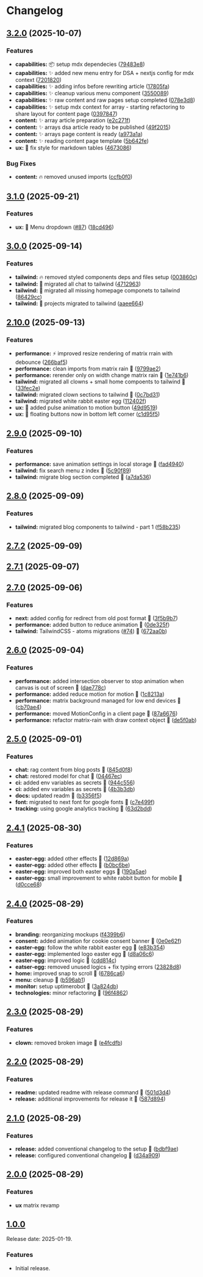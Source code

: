 # Changelog

## [3.2.0](https://github.com/chicio/chicio-blog/compare/v3.1.0...v3.2.0) (2025-10-07)

### Features

* **capabilities:** :package: setup mdx dependecies ([79483e8](https://github.com/chicio/chicio-blog/commit/79483e846a75d0614360dde29fabce07d09971c9))
* **capabilities:** :sparkles: added new menu entry for DSA + nextjs config for mdx context ([7201820](https://github.com/chicio/chicio-blog/commit/72018202a67a31a608474d5cb2b7c4a3fc9be6cd))
* **capabilities:** :sparkles: adding infos before rewriting article ([17805fa](https://github.com/chicio/chicio-blog/commit/17805fad4a9b4094d4b318e19ece667cc9fa30a7))
* **capabilities:** :sparkles: cleanup various menu component ([3550089](https://github.com/chicio/chicio-blog/commit/355008944d468a9ca016979a1dd9f945a145dce8))
* **capabilities:** :sparkles: raw content and raw pages setup completed ([078e3d8](https://github.com/chicio/chicio-blog/commit/078e3d8893e1e21e04ac7ede80198eb83ee15b40))
* **capabilities:** :sparkles: setup mdx context for array - starting refactoring to share layout for content page ([0397847](https://github.com/chicio/chicio-blog/commit/0397847934bcb7116e2365705c2d398f2608a761))
* **content:** :sparkles: array article preparation ([e2c271f](https://github.com/chicio/chicio-blog/commit/e2c271fc70717e0a9797867b94223648967f472c))
* **content:** :sparkles: arrays dsa article ready to be published ([49f2015](https://github.com/chicio/chicio-blog/commit/49f201582215cc3073b5fd434459c68988ce082e))
* **content:** :sparkles: arrays page content is ready ([a973a1a](https://github.com/chicio/chicio-blog/commit/a973a1aefaaee5c1f5763bcda8f0f89e439031d1))
* **content:** :sparkles: reading content page template ([5b642fe](https://github.com/chicio/chicio-blog/commit/5b642fe84e3bdcd633c320d43ce09e522385d4da))
* **ux:** :art: fix style for markdown tables ([4673086](https://github.com/chicio/chicio-blog/commit/4673086cabd876dfa14c1e3e1588023604b4c5d1))

### Bug Fixes

* **content:** :fire: removed unused imports ([ccfb0f0](https://github.com/chicio/chicio-blog/commit/ccfb0f0c58b8f9df0feaba8f9815d2793cc586ef))

## [3.1.0](https://github.com/chicio/chicio-blog/compare/v3.0.0...v3.1.0) (2025-09-21)

### Features

* **ux:** :lipstick: Menu dropdown ([#87](https://github.com/chicio/chicio-blog/issues/87)) ([18cd496](https://github.com/chicio/chicio-blog/commit/18cd4960cd76487bb983ceb5900e23bb3a728ad3))

## [3.0.0](https://github.com/chicio/chicio-blog/compare/v2.10.0...v3.0.0) (2025-09-14)

### Features

* **tailwind:** :fire: removed styled components deps and files setup ([003860c](https://github.com/chicio/chicio-blog/commit/003860ce3c5885bcb23ac0947848c55214ede761))
* **tailwind:** :lipstick: migrated all chat to tailwind ([4712963](https://github.com/chicio/chicio-blog/commit/4712963833242dbba511ad9edd4a4d11b3420207))
* **tailwind:** :lipstick: migrated all missing homepage componets to tailwind ([86429cc](https://github.com/chicio/chicio-blog/commit/86429ccec91ad84f84913c908e56a850690d1d04))
* **tailwind:** :lipstick: projects migrated to tailwind ([aaee664](https://github.com/chicio/chicio-blog/commit/aaee66432eabff48b1672813877d813d90e90401))

## [2.10.0](https://github.com/chicio/chicio-blog/compare/v2.9.0...v2.10.0) (2025-09-13)

### Features

* **performance:** :zap: improved resize rendering of matrix rrain with debounce ([266baf5](https://github.com/chicio/chicio-blog/commit/266baf5f9d0ae27379d8401e5827256ea0719263))
* **performance:** clean imports from matrix rain :rocket: ([9799ae2](https://github.com/chicio/chicio-blog/commit/9799ae2cd8024c6a76c23cca6f8cea998fd7be46))
* **performance:** rerender only on width change matrix rain :rocket: ([1e741b6](https://github.com/chicio/chicio-blog/commit/1e741b65cf1f1083d7ada7248565db559b793d77))
* **tailwind:** migrated all clowns + small home compoents to tailwind :rocket: ([33fec2e](https://github.com/chicio/chicio-blog/commit/33fec2e810d86a4a91b3bede7aff8e3c455ca841))
* **tailwind:** migrated clown sections to tailwind :rocket: ([0c7bd31](https://github.com/chicio/chicio-blog/commit/0c7bd317f2e8a8ef5148cd9a78116eda822431df))
* **tailwind:** migrated white rabbit easter egg ([112402f](https://github.com/chicio/chicio-blog/commit/112402fc9bff70aab5e2321ff9c613769c9bd485))
* **ux:** :lipstick: added pulse animation to motion button ([49d9519](https://github.com/chicio/chicio-blog/commit/49d95198bbb22499df2af9dcae5744be7b177312))
* **ux:** :lipstick: floating buttons now in bottom left corner ([c1d95f5](https://github.com/chicio/chicio-blog/commit/c1d95f5ee0baf6cf9f75a74b0d757e84f80399e7))

## [2.9.0](https://github.com/chicio/chicio-blog/compare/v2.8.0...v2.9.0) (2025-09-10)

### Features

* **performance:** save animation settings in local storage :rocket: ([fad4940](https://github.com/chicio/chicio-blog/commit/fad4940c7a3d92994d82fe4ccc4789a3bf14a2b6))
* **tailwind:** fix search menu z index :rocket: ([5c90f89](https://github.com/chicio/chicio-blog/commit/5c90f8931f21a922119b6e0555ffea6125a3d8f9))
* **tailwind:** migrate blog section completed :rocket: ([a7da536](https://github.com/chicio/chicio-blog/commit/a7da5367ae5ff09c084b92eb18f95020c3a08341))

## [2.8.0](https://github.com/chicio/chicio-blog/compare/v2.7.2...v2.8.0) (2025-09-09)

### Features

* **tailwind:** migrated blog components to tailwind - part 1 ([f58b235](https://github.com/chicio/chicio-blog/commit/f58b2353cc0af0a3fb5cb5fc2d9711142af7f7e5))

## [2.7.2](https://github.com/chicio/chicio-blog/compare/v2.7.1...v2.7.2) (2025-09-09)

## [2.7.1](https://github.com/chicio/chicio-blog/compare/v2.7.0...v2.7.1) (2025-09-07)

## [2.7.0](https://github.com/chicio/chicio-blog/compare/v2.6.0...v2.7.0) (2025-09-06)

### Features

* **next:** added config for redirect from old post format :rocket: ([3f5b9b7](https://github.com/chicio/chicio-blog/commit/3f5b9b7f86d3b3963c9c56eccea67834ea5e473e))
* **performance:** added button to reduce animation :rocket: ([0de325f](https://github.com/chicio/chicio-blog/commit/0de325fa4499566029bf5b1febcf557e7e04181b))
* **tailwind:** TailwindCSS  - atoms migrations ([#74](https://github.com/chicio/chicio-blog/issues/74)) :rocket: ([672aa0b](https://github.com/chicio/chicio-blog/commit/672aa0bf53784a549333147b04a61ff58a5c246c))

## [2.6.0](https://github.com/chicio/chicio-blog/compare/v2.5.0...v2.6.0) (2025-09-04)

### Features

* **performance:** added intersection observer to stop animation when canvas is out of screen :rocket: ([dae778c](https://github.com/chicio/chicio-blog/commit/dae778c4cd4eddf553edc30efacbe359bb9c8b19))
* **performance:** added reduce motion for motion :rocket: ([1c8213a](https://github.com/chicio/chicio-blog/commit/1c8213ab25cd1e09c7d2670d53e7a00f1f86ab73))
* **performance:** matrix background managed for low end devices :rocket: ([cb70ae4](https://github.com/chicio/chicio-blog/commit/cb70ae4612e8b9a13713599057a9d0f2faf1f2be))
* **performance:** moved MotionConfig in a client page :rocket: ([87a6676](https://github.com/chicio/chicio-blog/commit/87a667605f86a4bfe7f1400b8cf72bc4cacccd3b))
* **performance:** refactor matrix-rain with draw context object :rocket: ([de5f0ab](https://github.com/chicio/chicio-blog/commit/de5f0aba7320f5f5b006b3101168d8d89e6819c2))

## [2.5.0](https://github.com/chicio/chicio-blog/compare/v2.4.1...v2.5.0) (2025-09-01)

### Features

* **chat:** rag content from blog posts :rocket: ([845d0f8](https://github.com/chicio/chicio-blog/commit/845d0f82fa0dde4f6e392e73d101e93ebc1e0950))
* **chat:** restored model for chat :rocket: ([04467ec](https://github.com/chicio/chicio-blog/commit/04467ec55365eddd2f7939a55adff1eaf92b2cbc))
* **ci:** added env variables as secrets :rocket: ([944c556](https://github.com/chicio/chicio-blog/commit/944c556a6cb669c4928bc2b0daea0d5492a865d9))
* **ci:** added env variables as secrets :rocket: ([4b3b3db](https://github.com/chicio/chicio-blog/commit/4b3b3db22fd104e781dfb83bb39c0e8889124c19))
* **docs:** updated readm :rocket: ([b3356f5](https://github.com/chicio/chicio-blog/commit/b3356f5e43b91aea9910c44000eb6a4ed5781659))
* **font:** migrated to next font for google fonts :rocket: ([c7e499f](https://github.com/chicio/chicio-blog/commit/c7e499ff2e9bcd1cdb8c0207d332be11d6395e1d))
* **tracking:** using google analytics tracking :rocket: ([63d2bdd](https://github.com/chicio/chicio-blog/commit/63d2bdd7509d13258c64993728916a1b3bc08c35))

## [2.4.1](https://github.com/chicio/chicio-blog/compare/v2.4.0...v2.4.1) (2025-08-30)

### Features

* **easter-egg:** added other effects :rocket: ([12d869a](https://github.com/chicio/chicio-blog/commit/12d869a79de6860635bdbbccc0a61b2948f76d6f))
* **easter-egg:** added other effects :rocket: ([b0bc6be](https://github.com/chicio/chicio-blog/commit/b0bc6beb0b9e19fc00eff1f6e25e3902587887e0))
* **easter-egg:** improved both easter eggs :rocket: ([190a5ae](https://github.com/chicio/chicio-blog/commit/190a5ae25359adb60013cec0f84b845a57f86560))
* **easter-egg:** small improvement to white rabbit button for mobile :rocket: ([d0cce68](https://github.com/chicio/chicio-blog/commit/d0cce6846220f25eeea202c434618fd0b15cd489))

## [2.4.0](https://github.com/chicio/chicio-blog/compare/v2.3.0...v2.4.0) (2025-08-29)

### Features

* **branding:** reorganizing mockups ([f4399b6](https://github.com/chicio/chicio-blog/commit/f4399b6bc9a9e014811ae7484e70584c7f4a72b9))
* **consent:** added animation for cookie consent banner :rocket: ([0e0e62f](https://github.com/chicio/chicio-blog/commit/0e0e62f85fb7bac60cc1546e8e2f6ba9deaea99c))
* **easter-egg:** follow the white rabbit easter egg :rocket: ([e83b354](https://github.com/chicio/chicio-blog/commit/e83b35406e3c42a54cd1fc9179a67bad83fb9616))
* **easter-egg:** implemented logo easter egg :rocket: ([d8a06c6](https://github.com/chicio/chicio-blog/commit/d8a06c6888af618b22385429375bb031480320b8))
* **easter-egg:** improved logic :rocket: ([cdd814c](https://github.com/chicio/chicio-blog/commit/cdd814c6db14b08005691831085db6c8dff8b5ac))
* **eatser-egg:** removed unused logics + fix typing errors ([23828d8](https://github.com/chicio/chicio-blog/commit/23828d8c591f482add8c4f279987f8d7953b4bb8))
* **home:** improved snap to scroll :rocket: ([6786ca6](https://github.com/chicio/chicio-blog/commit/6786ca6b08c8ce7f0a060e35fb57a82129817e96))
* **menu:** cleanup :rocket: ([b596ab1](https://github.com/chicio/chicio-blog/commit/b596ab18897988a49fe3fb65969c6dd8b15855d6))
* **monitor:** setup uptimerobot :rocket: ([3a824db](https://github.com/chicio/chicio-blog/commit/3a824db83bc7a0ad1318a702afbec705d154dfdb))
* **technologies:** minor refactoring :rocket: ([96f4862](https://github.com/chicio/chicio-blog/commit/96f4862976b9c6c240d7976a6fc8d41dc7779615))

## [2.3.0](https://github.com/chicio/chicio-blog/compare/v2.2.0...v2.3.0) (2025-08-29)

### Features

* **clown:** removed broken image :rocket: ([e4fcdfb](https://github.com/chicio/chicio-blog/commit/e4fcdfbae3005d3937952172e1d4a1563de6d891))

## [2.2.0](https://github.com/chicio/chicio-blog/compare/v2.1.0...v2.2.0) (2025-08-29)

### Features

* **readme:** updated readme with release command :rocket: ([501d3d4](https://github.com/chicio/chicio-blog/commit/501d3d4f00f641bdae8587890315e2f2a150bb35))
* **release:** additional improvements for release it :rocket: ([587d894](https://github.com/chicio/chicio-blog/commit/587d8944f1fa2680da972d23390fd72d31724ae1))

## [2.1.0](https://github.com/chicio/chicio-blog/compare/v2.0.0...v2.1.0) (2025-08-29)

### Features

* **release:** added conventional changelog to the setup :rocket: ([bdbf9ae](https://github.com/chicio/chicio-blog/commit/bdbf9ae8ccd3befed12241a536b0d2a0ee440ef5))
* **release:** configured conventional changelog :rocket: ([d34a909](https://github.com/chicio/chicio-blog/commit/d34a909325c89e34d8f413564cc87e617ef72dcf))

## [2.0.0](https://github.com/chicio/chicio-blog/compare/v2.0.0...v2.1.0) (2025-08-29)

### Features

* **ux** matrix revamp

## [1.0.0](https://github.com/chicio/chicio-blog/releases/tag/v1.0.0)

Release date: 2025-01-19.

### Features

- Initial release.
